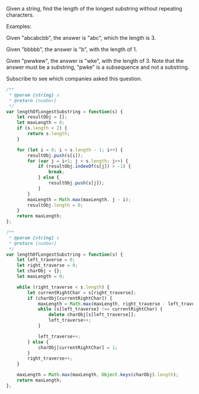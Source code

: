 Given a string, find the length of the longest substring without repeating characters.

Examples:

Given "abcabcbb", the answer is "abc", which the length is 3.

Given "bbbbb", the answer is "b", with the length of 1.

Given "pwwkew", the answer is "wke", with the length of 3. Note that the answer must be a substring, "pwke" is a subsequence and not a substring.

Subscribe to see which companies asked this question.

```js
/**
 * @param {string} s
 * @return {number}
 */
var lengthOfLongestSubstring = function(s) {
    let resultObj = [];
    let maxLength = 0;
    if (s.length < 2) {
        return s.length;
    }

    for (let i = 0; i < s.length - 1; i++) {
        resultObj.push(s[i]);
        for (var j = i+1; j < s.length; j++) {
            if (resultObj.indexOf(s[j]) > -1) {
                break;
            } else {
                resultObj.push(s[j]);
            }
        }
        maxLength = Math.max(maxLength, j - i);
        resultObj.length = 0;
    }
    return maxLength;
};
```

```js
/**
 * @param {string} s
 * @return {number}
 */
var lengthOfLongestSubstring = function(s) {
    let left_traverse = 0;
    let right_traverse = 0;
    let charObj = {};
    let maxLength = 0;

    while (right_traverse < s.length) {
        let currentRightChar = s[right_traverse];
        if (charObj[currentRightChar]) {
            maxLength = Math.max(maxLength, right_traverse - left_traverse);
            while (s[left_traverse] !== currentRightChar) {
                delete charObj[s[left_traverse]];
                left_traverse++;
            }

            left_traverse++;
        } else {
            charObj[currentRightChar] = 1;
        }
        right_traverse++;
    }

    maxLength = Math.max(maxLength, Object.keys(charObj).length);
    return maxLength;
};
```
